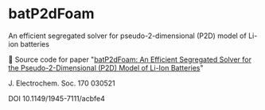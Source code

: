 # batP2dFoam
An efficient segregated solver for pseudo-2-dimensional (P2D) model of Li-ion batteries

👋 Source code for paper "[batP2dFoam: An Efficient Segregated Solver for the Pseudo-2-Dimensional (P2D) Model of Li-Ion Batteries](https://iopscience.iop.org/article/10.1149/1945-7111/acbfe4/meta)"

J. Electrochem. Soc. 170 030521

DOI 10.1149/1945-7111/acbfe4
